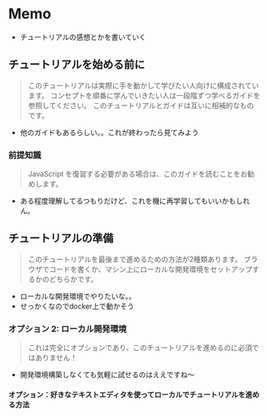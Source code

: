 # Memo

- チュートリアルの感想とかを書いていく

## チュートリアルを始める前に

> このチュートリアルは実際に手を動かして学びたい人向けに構成されています。
> コンセプトを順番に学んでいきたい人は一段階ずつ学べるガイドを参照してください。
> このチュートリアルとガイドは互いに相補的なものです。

- 他のガイドもあるらしい。。これが終わったら見てみよう

### 前提知識

> JavaScript を復習する必要がある場合は、このガイドを読むことをお勧めします。

- ある程度理解してるつもりだけど、これを機に再学習してもいいかもしれん。

## チュートリアルの準備

> このチュートリアルを最後まで進めるための方法が2種類あります。
> ブラウザでコードを書くか、マシン上にローカルな開発環境をセットアップするかのどちらかです。

- ローカルな開発環境でやりたいな。。
- せっかくなのでdocker上で動かそう

### オプション 2: ローカル開発環境

> これは完全にオプションであり、このチュートリアルを進めるのに必須ではありません！

- 開発環境構築しなくても気軽に試せるのはええですね〜

#### オプション：好きなテキストエディタを使ってローカルでチュートリアルを進める方法

